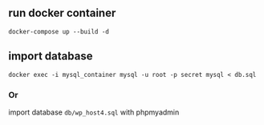 ## run docker container
``` docker-compose up --build -d ```

## import database

``` docker exec -i mysql_container mysql -u root -p secret mysql < db.sql ```
### Or
import database ``` db/wp_host4.sql ``` with phpmyadmin
